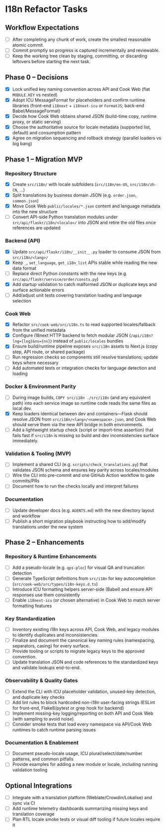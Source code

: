 # I18n Refactor Tasks

## Workflow Expectations
- [ ] After completing any chunk of work, create the smallest reasonable atomic commit.
- [ ] Commit promptly so progress is captured incrementally and reviewable.
- [ ] Keep the working tree clean by staging, committing, or discarding leftovers before starting the next task.

## Phase 0 – Decisions
- [x] Lock unified key naming convention across API and Cook Web (flat `MODULE.KEY` vs nested)
- [x] Adopt ICU MessageFormat for placeholders and confirm runtime libraries (front-end `i18next` + `i18next-icu` or `FormatJS`; back-end Babel/MessageFormat)
- [x] Decide how Cook Web obtains shared JSON (build-time copy, runtime proxy, or static serving)
- [x] Choose the authoritative source for locale metadata (supported list, default) and consumption pattern
- [x] Agree on migration sequencing and rollback strategy (parallel loaders vs big bang)

## Phase 1 – Migration MVP

### Repository Structure
- [x] Create `src/i18n/` with locale subfolders (`src/i18n/en-US`, `src/i18n/zh-CN`, ...)
- [x] Split translations by business domain JSON (e.g. `order.json`, `common.json`)
- [x] Move Cook Web `public/locales/*.json` content and language metadata into the new structure
- [ ] Convert API-side Python translation modules under `src/api/flaskr/i18n/<locale>/` into JSON and retire the old files once references are updated

### Backend (API)
- [x] Update `src/api/flaskr/i18n/__init__.py` loader to consume JSON from `src/i18n/<lang>/`
- [x] Keep `_`, `set_language`, `get_i18n_list` APIs stable while reading the new data format
- [ ] Replace direct Python constants with the new keys (e.g. `src/api/flaskr/service/order/consts.py`)
- [x] Add startup validation to catch malformed JSON or duplicate keys and surface actionable errors
- [ ] Add/adjust unit tests covering translation loading and language selection

### Cook Web
- [x] Refactor `src/cook-web/src/i18n.ts` to read supported locales/fallback from the unified metadata
- [x] Configure i18next HTTP backend to fetch modular JSON (`/api/i18n?lng={lng}&ns={ns}`) instead of `public/locales` bundles
- [x] Ensure build/runtime pipeline exposes `src/i18n` assets to Next.js (copy step, API route, or shared package)
- [ ] Run regression checks so components still resolve translations; update keys where necessary
- [ ] Add automated tests or integration checks for language detection and loading

### Docker & Environment Parity
- [ ] During image builds, `COPY src/i18n ./src/i18n` (and any equivalent path) into each service image so runtime code reads the same files as local dev.
- [x] Keep loaders identical between dev and containers—Flask should resolve JSON from `src/i18n/<lang>/<namespace>.json`, and Cook Web should serve them via the new API bridge in both environments.
- [ ] Add a lightweight startup check (script or import-time assertion) that fails fast if `src/i18n` is missing so build and dev inconsistencies surface immediately.

### Validation & Tooling (MVP)
- [ ] Implement a shared CLI (e.g. `scripts/check_translations.py`) that validates JSON schema and ensures key parity across locales/modules
- [ ] Wire the CLI into pre-commit and one GitHub Action workflow to gate commits/PRs
- [ ] Document how to run the checks locally and interpret failures

### Documentation
- [ ] Update developer docs (e.g. `AGENTS.md`) with the new directory layout and workflow
- [ ] Publish a short migration playbook instructing how to add/modify translations under the new system

## Phase 2 – Enhancements

### Repository & Runtime Enhancements
- [ ] Add a pseudo-locale (e.g. `qps-ploc`) for visual QA and truncation detection
- [ ] Generate TypeScript definitions from `src/i18n` for key autocompletion (`src/cook-web/src/types/i18n-keys.d.ts`)
- [ ] Introduce ICU formatting helpers server-side (Babel) and ensure API responses use them consistently
- [ ] Enable `i18next-icu` (or chosen alternative) in Cook Web to match server formatting features

### Key Standardization
- [ ] Inventory existing i18n keys across API, Cook Web, and legacy modules to identify duplicates and inconsistencies.
- [ ] Finalize and document the canonical key naming rules (namespacing, separators, casing) for every surface.
- [ ] Provide tooling or scripts to migrate legacy keys to the approved convention.
- [ ] Update translation JSON and code references to the standardized keys and validate lookups end-to-end.

### Observability & Quality Gates
- [ ] Extend the CLI with ICU placeholder validation, unused-key detection, and duplicate key checks
- [ ] Add lint rules to block hardcoded non-i18n user-facing strings (ESLint for front-end, Flake8/pytest or grep hook for backend)
- [ ] Implement missing-key logging/reporting on both API and Cook Web (with sampling to avoid noise)
- [ ] Consider smoke tests that load every namespace via API/Cook Web runtimes to catch runtime parsing issues

### Documentation & Enablement
- [ ] Document pseudo-locale usage, ICU plural/select/date/number patterns, and common pitfalls
- [ ] Provide examples for adding a new module or locale, including running validation tooling

## Optional Integrations
- [ ] Integrate with a translation platform (Weblate/Crowdin/Lokalise) and sync via CI
- [ ] Add runtime telemetry dashboards summarizing missing keys and translation coverage
- [ ] Plan RTL locale smoke tests or visual diff tooling if future locales require it
